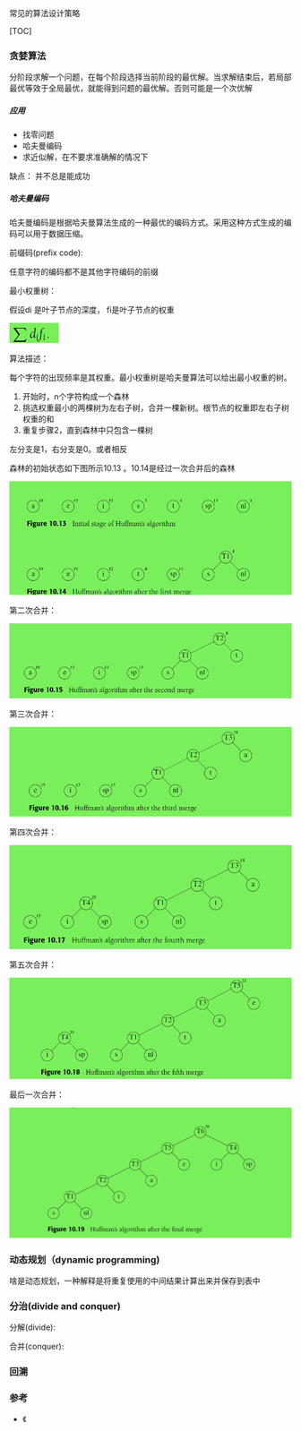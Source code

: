 常见的算法设计策略

[TOC]



### 贪婪算法

分阶段求解一个问题，在每个阶段选择当前阶段的最优解。当求解结束后，若局部最优等效于全局最优，就能得到问题的最优解。否则可能是一个次优解

##### 应用

* 找零问题
* 哈夫曼编码
* 求近似解，在不要求准确解的情况下

缺点： 并不总是能成功







##### 哈夫曼编码

哈夫曼编码是根据哈夫曼算法生成的一种最优的编码方式。采用这种方式生成的编码可以用于数据压缩。



前缀码(prefix code):

任意字符的编码都不是其他字符编码的前缀

最小权重树：

假设di 是叶子节点的深度， fi是叶子节点的权重

![1599656875386](${img}/1599656875386.png)

算法描述：

每个字符的出现频率是其权重。最小权重树是哈夫曼算法可以给出最小权重的树。

1.  开始时，n个字符构成一个森林
2. 挑选权重最小的两棵树为左右子树，合并一棵新树。根节点的权重即左右子树权重的和
3. 重复步骤2，直到森林中只包含一棵树

左分支是1，右分支是0。或者相反



森林的初始状态如下图所示10.13 。10.14是经过一次合并后的森林

![1599655266727](${img}/1599655266727.png)



第二次合并：

![1599655434749](${img}/1599655434749.png)



第三次合并：

![1599655459289](${img}/1599655459289.png)



第四次合并：

![1599655652511](${img}/1599655652511.png)



第五次合并：

![1599655678058](${img}/1599655678058.png)



最后一次合并：

![1599655715018](${img}/1599655715018.png)

### 动态规划（dynamic programming)

啥是动态规划，一种解释是将重复使用的中间结果计算出来并保存到表中

### 分治(divide and conquer)

分解(divide):

合并(conquer):

### 回溯



### 参考

* 《